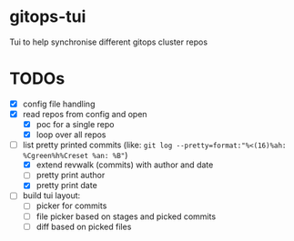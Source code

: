 # gitops-tui
Tui to help synchronise different gitops cluster repos

# TODOs
- [x] config file handling
- [x] read repos from config and open
    - [x] poc for a single repo
    - [x] loop over all repos
- [ ] list pretty printed commits (like: `git log --pretty=format:"%<(16)%ah: %Cgreen%h%Creset %an: %B"`)
    - [x] extend revwalk (commits) with author and date
    - [ ] pretty print author
    - [x] pretty print date
- [ ] build tui layout:
    - [ ] picker for commits
    - [ ] file picker based on stages and picked commits
    - [ ] diff based on picked files
